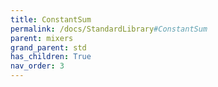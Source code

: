 ```yaml
---
title: ConstantSum
permalink: /docs/StandardLibrary#ConstantSum
parent: mixers
grand_parent: std
has_children: True
nav_order: 3
---
```

